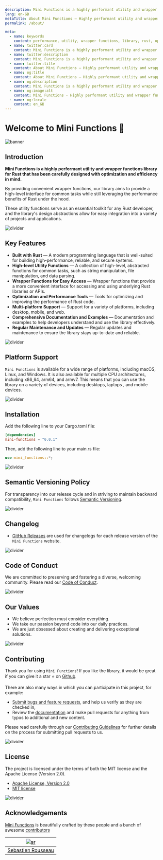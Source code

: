 ```yaml
---
description: Mini Functions is a highly performant utility and wrapper functions library for Rust that has been carefully designed with optimization and efficiency in mind.
lang: en-GB
metaTitle: About Mini Functions — Highly performant utility and wrapper functions library for Rust
permalink: /about/

meta:
  - name: keywords
    content: performance, utility, wrapper functions, library, rust, optimization, efficiency, high-level abstractions
  - name: twitter:card
    content: Mini Functions is a highly performant utility and wrapper functions library for Rust that has been carefully designed with optimization and efficiency in mind.
  - name: twitter:description
    content: Mini Functions is a highly performant utility and wrapper functions library for Rust that has been carefully designed with optimization and efficiency in mind.
  - name: twitter:title
    content: About Mini Functions — Highly performant utility and wrapper functions library for Rust
  - name: og:title
    content: About Mini Functions — Highly performant utility and wrapper functions library for Rust
  - name: og:description
    content: Mini Functions is a highly performant utility and wrapper functions library for Rust that has been carefully designed with optimization and efficiency in mind.
  - name: og:image:alt
    content: Mini Functions - Highly performant utility and wrapper functions library for Rust
  - name: og:locale
    content: en_GB
---
```


# Welcome to Mini Functions 👋

![banner]

## Introduction

**Mini Functions is a highly performant utility and wrapper functions
library for Rust that has been carefully designed with optimization and
efficiency in mind.**

By providing convenient wrapper functions, our library aims to provide
a high-level interface for common tasks while still leveraging the
performance benefits of Rust under the hood.

These utility functions serve as an essential toolkit for any Rust
developer, and the library's design abstractions allow for easy
integration into a variety of projects and applications.

![divider][divider]

## Key Features

- **Built with Rust** — A modern programming language that is well-suited for
  building high-performance, reliable, and secure systems.
- **High-level Utility Functions** — A collection of high-level, abstracted functions for common tasks,
  such as string manipulation, file manipulation, and data parsing.
- **Wrapper Functions for Easy Access** — Wrapper functions that
  provide a more convenient interface for accessing and using
  underlying Rust libraries or APIs.
- **Optimization and Performance Tools** — Tools for optimizing and
  improving the performance of Rust code.
- **Multi-platform Support** — Support for a variety of platforms,
  including desktop, mobile, and web.
- **Comprehensive Documentation and Examples** — Documentation and
  examples to help developers understand and use the library effectively.
- **Regular Maintenance and Updates** — Regular updates and maintenance
  to ensure the library stays up-to-date and reliable.

![divider][divider]

## Platform Support

`Mini Functions` is available for a wide range of platforms, including
macOS, Linux, and Windows. It is also available for multiple CPU
architectures, including x86_64, arm64, and armv7. This means that you
can use the library on a variety of devices, including desktops, laptops
, and mobile devices.

![divider][divider]

## Installation

Add the following line to your Cargo.toml file:

```toml
[dependencies]
mini-functions = "0.0.1"
```

Then, add the following line to your main.rs file:

```rust
use mini_functions::*;
```

![divider][divider]

## Semantic Versioning Policy

For transparency into our release cycle and in striving to maintain
backward compatibility, `Mini Functions` follows
[Semantic Versioning][7].

![divider][divider]

## Changelog

- [GitHub Releases][8] are used for changelogs for each release version
  of the `Mini Functions` website.

![divider][divider]

## Code of Conduct

We are committed to preserving and fostering a diverse, welcoming
community. Please read our [Code of Conduct][4].

![divider][divider]

## Our Values

- We believe perfection must consider everything.
- We take our passion beyond code into our daily practices.
- We are just obsessed about creating and delivering exceptional
  solutions.

![divider][divider]

## Contributing

Thank you for using `Mini Functions`! If you like the library, it would
be great if you can give it a star ⭐ on [Github][6].

There are also many ways in which you can participate in this project,
for example:

- [Submit bugs and feature requests][3], and help us verify as they are
  checked in,
- Review the [documentation][0] and make pull requests for anything from
  typos to additional and new content.

Please read carefully through our
[Contributing Guidelines][4] for further details on the
process for submitting pull requests to us.

![divider][divider]

## License

The project is licensed under the terms of both the MIT license and the
Apache License (Version 2.0).

- [Apache License, Version 2.0][1]
- [MIT license][2]

![divider][divider]

## Acknowledgements

[Mini Functions][0] is beautifully crafted by these people and a bunch
of awesome [contributors][5]

|       [![sr]][sr-url]        |
| :--------------------------: |
| [Sebastien Rousseau][sr-url] |

[0]: https://minifunctions.com 'Mini Functions website'
[1]: http://www.apache.org/licenses/LICENSE-2.0 'Apache License, Version 2.0'
[2]: http://opensource.org/licenses/MIT 'MIT License'
[3]: https://github.com/sebastienrousseau/mini-functions.github.io/issues 'GitHub Issues for Mini Functions'
[4]: https://raw.githubusercontent.com/sebastienrousseau/mini-functions.github.io/main/.github/CONTRIBUTING.md 'Contributing Guidelines'
[5]: https://github.com/sebastienrousseau/mini-functions.github.io/graphs/contributors 'List of contributors'
[6]: https://github.com/sebastienrousseau/mini-functions.github.io/ 'GitHub repository for Mini Functions'
[7]: http://semver.org/ 'Semantic Versioning 2.0.0'
[8]: https://raw.githubusercontent.com/sebastienrousseau/mini-functions.github.io/releases 'GitHub Releases for the Mini Functions website'
[banner]: https://raw.githubusercontent.com/sebastienrousseau/vault/main/assets/banners/banner-mini-functions.svg 'Banner for Mini Functions'
[divider]: https://raw.githubusercontent.com/sebastienrousseau/vault/main/assets/elements/divider.svg 'Divider for Mini Functions website'
[sr-url]: https://github.com/sebastienrousseau 'Sebastien Rousseau'
[sr]: https://avatars0.githubusercontent.com/u/1394998?s=117 'Sebastien Rousseau'
